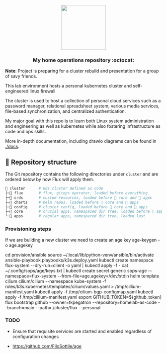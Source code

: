 
  
<div align="center">

<img src="https://camo.githubusercontent.com/5b298bf6b0596795602bd771c5bddbb963e83e0f/68747470733a2f2f692e696d6775722e636f6d2f7031527a586a512e706e67" align="center" width="144px" height="144px"/>

### My home operations repository :octocat:

</div>

**Note**: Project is preparing for a cluster rebuild and presentation for a group of savy friends.

This lab environment hosts a personal kubernetes cluster and self-engineered linux firewall.

The cluster is used to host a collection of personal cloud services such as a password manager, relational spreadsheet system, various media services, file-based synchronization, and centralized authentication.

My major goal with this repo is to learn both Linux system administration and engineering as well as kubernetes while also fostering infrastructure as code and ops skills.

More in-depth documentation, including drawio diagrams can be found in [./docs](./docs).

## 📂 Repository structure

The Git repository contains the following directories under `cluster` and are ordered below by how Flux will apply them.

```sh
📁 cluster      # k8s cluster defined as code
├─📁 flux       # flux, gitops operator, loaded before everything
├─📁 crds       # custom resources, loaded before 📁 core and 📁 apps
├─📁 charts     # helm repos, loaded before 📁 core and 📁 apps
├─📁 config     # cluster config, loaded before 📁 core and 📁 apps
├─📁 core       # crucial apps, namespaced dir tree, loaded before 📁 apps
└─📁 apps       # regular apps, namespaced dir tree, loaded last
```





### Provisioning steps

If we are building a new cluster we need to create an age key
age-keygen -o age.agekey


cd provision/ansible
source ~/.local/lib/python-venv/ansible/bin/activate
ansible-playbook playbooks/k3s.deploy.yaml
kubectl create namespace flux-system --dry-run=client -o yaml | kubectl apply -f -
cat ~/.config/sops/age/keys.txt | kubectl create secret generic sops-age --namespace=flux-system --from-file=age.agekey=/dev/stdin
helm template cilium cilium/cilium --namespace kube-system -f roles/k3s.kubernetes/templates/cilium/values.yaml > /tmp/cillium-manifest.yaml
kubectl apply -f /tmp/cilium-bgp-configmap.yaml
kubectl apply -f /tmp/cillium-manifest.yaml
export GITHUB_TOKEN=${github_token}
flux bootstrap github --owner=tkpegatron --repository=homelab-as-code --branch=main --path=./cluster/flux --personal


### TODO

- Ensure that requisite services are started and enabled regardless of configuration changes


- https://github.com/FiloSottile/age
